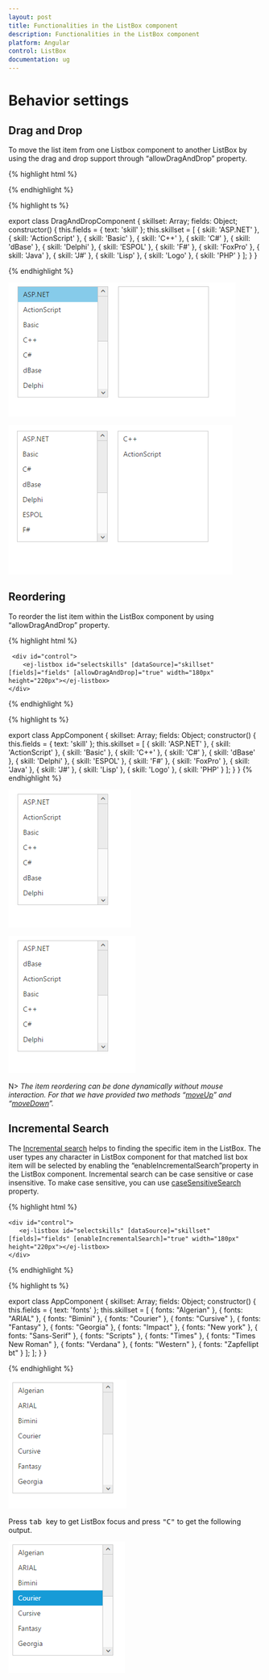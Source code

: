 ```yaml
---
layout: post
title: Functionalities in the ListBox component
description: Functionalities in the ListBox component
platform: Angular
control: ListBox
documentation: ug
---
```

# Behavior settings

## Drag and Drop

To move the list item from one Listbox component to another ListBox by using the drag and drop support through “allowDragAndDrop” property.

{% highlight html %}

   <div class="frame">
            <div class="contents">
                <ej-listbox id="selectskills" [dataSource]="skillset" [fields]="fields" [allowDragAndDrop]="true" width="180px" height="220px"></ej-listbox>
            </div>
            <div class="contents">
                <ej-listbox id="selected" [allowDragAndDrop]="true" width="180px" height="220px"></ej-listbox>
            </div>
    </div>

{% endhighlight %}

{% highlight ts %}

export class DragAndDropComponent {
    skillset: Array<any>;
    fields: Object;
    constructor() {
        this.fields = { text: 'skill' };
        this.skillset = [
            { skill: 'ASP.NET' }, { skill: 'ActionScript' }, { skill: 'Basic' },
            { skill: 'C++' }, { skill: 'C#' }, { skill: 'dBase' }, { skill: 'Delphi' },
            { skill: 'ESPOL' }, { skill: 'F#' }, { skill: 'FoxPro' }, { skill: 'Java' },
            { skill: 'J#' }, { skill: 'Lisp' }, { skill: 'Logo' }, { skill: 'PHP' }
        ];
    }
}

{% endhighlight %}

![](Drag-and-drop_images\Drag-and-drop_img1.png)

![](Drag-and-drop_images\Drag-and-drop_img2.png)

## Reordering

To reorder the list item within the ListBox component by using “allowDragAndDrop” property.

{% highlight html %}
  
     <div id="control">
        <ej-listbox id="selectskills" [dataSource]="skillset" [fields]="fields" [allowDragAndDrop]="true" width="180px" height="220px"></ej-listbox>
    </div>	

{% endhighlight %}

{% highlight ts %}

export class AppComponent {
    skillset: Array<any>;
    fields: Object;
    constructor() {
        this.fields = { text: 'skill' };
        this.skillset = [
            { skill: 'ASP.NET' }, { skill: 'ActionScript' }, { skill: 'Basic' },
            { skill: 'C++' }, { skill: 'C#' }, { skill: 'dBase' }, { skill: 'Delphi' },
            { skill: 'ESPOL' }, { skill: 'F#' }, { skill: 'FoxPro' }, { skill: 'Java' },
            { skill: 'J#' }, { skill: 'Lisp' }, { skill: 'Logo' }, { skill: 'PHP' }
        ];
    }
}
{% endhighlight %}

![](Drag-and-drop_images\Drag-and-drop_img3.png)

![](Drag-and-drop_images\Drag-and-drop_img4.png)

N> _The item reordering can be done dynamically without mouse interaction. For that we have provided two methods “[moveUp](http://help.syncfusion.com/js/api/ejlistbox#methods:moveup)” and “[moveDown](http://help.syncfusion.com/js/api/ejlistbox#methods:movedown)”._

## Incremental Search

The [Incremental search](https://en.wikipedia.org/wiki/Incremental_search) helps to finding the specific item in the ListBox. The user types any character in ListBox component for that matched list box item will be selected by enabling the “enableIncrementalSearch”property in the ListBox component. Incremental search can be case sensitive or case insensitive. To make case sensitive, you can use [caseSensitiveSearch](https://help.syncfusion.com/api/js/ejlistbox#members:casesensitivesearch) property. 

{% highlight html %}

    <div id="control">
       <ej-listbox id="selectskills" [dataSource]="skillset" [fields]="fields" [enableIncrementalSearch]="true" width="180px" height="220px"></ej-listbox>
    </div> 

{% endhighlight %}

{% highlight ts %}

export class AppComponent {
    skillset: Array<any>;
    fields: Object;
    constructor() {
        this.fields = { text: 'fonts' };
        this.skillset = [
            { fonts: "Algerian" },
            { fonts: "ARIAL" }, { fonts: "Bimini" }, { fonts: "Courier" },
            { fonts: "Cursive" }, { fonts: "Fantasy" }, { fonts: "Georgia" }, { fonts: "Impact" },
            { fonts: "New york" }, { fonts: "Sans-Serif" }, { fonts: "Scripts" }, { fonts: "Times" },
            { fonts: "Times New Roman" }, { fonts: "Verdana" }, { fonts: "Western" }, { fonts: "Zapfellipt bt" }
        ];
        ];
    }
}

{% endhighlight %}

![](Keyboard-interaction_images\Keyboard-interaction_img1.png)

Press <kbd> tab </kbd> key to get ListBox focus and press <kbd>"C"</kbd> to get the following output.

![](Keyboard-interaction_images\Keyboard-interaction_img2.png)





